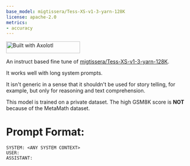 ```yaml
---
base_model: migtissera/Tess-XS-v1-3-yarn-128K
license: apache-2.0
metrics:
- accuracy
---
```


[<img src="https://raw.githubusercontent.com/OpenAccess-AI-Collective/axolotl/main/image/axolotl-badge-web.png" alt="Built with Axolotl" width="200" height="32"/>](https://github.com/OpenAccess-AI-Collective/axolotl)

An instruct based fine tune of [migtissera/Tess-XS-v1-3-yarn-128K](https://huggingface.co/migtissera/Tess-XS-v1-3-yarn-128K).

It works well with long system prompts.

It isn't generic in a sense that it shouldn't be used for story telling, for example, but only for reasoning and text comprehension.

This model is trained on a private dataset. The high GSM8K score is **NOT** because of the MetaMath dataset. 

# Prompt Format:

```
SYSTEM: <ANY SYSTEM CONTEXT>
USER: 
ASSISTANT:
```